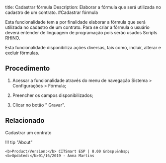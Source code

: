 title: Cadastrar fórmula
Description: Elaborar a fórmula que será utilizada no cadastro de um contrato.
#Cadastrar fórmula

Esta funcionalidade tem a por finalidade elaborar a fórmula que será utilizada
no cadastro de um contrato. Para se criar a fórmula o usuário deverá entender de
linguagem de programação pois serão usados Scripts RHINO.

Esta funcionalidade disponibiliza ações diversas, tais como, incluir, alterar e
excluir fórmulas.

Procedimento
--------

1.  Acessar a funcionalidade através do menu de navegação Sistema \>
    Configurações \> Fórmula;

2.  Preencher os campos disponibilizados;

3.  Clicar no botão " Gravar".


Relacionado
-------

Cadastrar um contrato


!!! tip "About"

    <b>Product/Version:</b> CITSmart ESP | 8.00 &nbsp;&nbsp;
    <b>Updated:</b>01/16/2019 - Anna Martins
